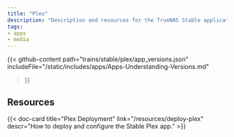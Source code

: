 ```yaml
---
title: "Plex"
description: "Description and resources for the TrueNAS Stable application called Plex."
tags:
- apps
- media
---
```


{{< github-content 
    path="trains/stable/plex/app_versions.json"
	includeFile="/static/includes/apps/Apps-Understanding-Versions.md"
>}}

## Resources

<div class="docs-sections">

{{< doc-card title="Plex Deployment" link="/resources/deploy-plex"
descr="How to deploy and configure the Stable Plex app." >}}

</div>